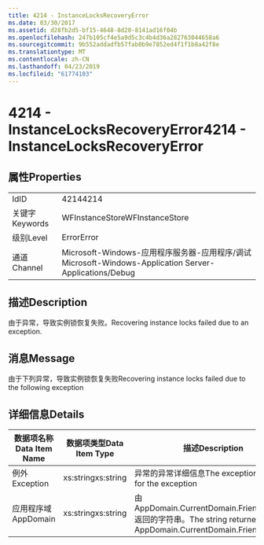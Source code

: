 ```yaml
---
title: 4214 - InstanceLocksRecoveryError
ms.date: 03/30/2017
ms.assetid: d28fb2d5-bf15-4648-8d20-8141ad16f04b
ms.openlocfilehash: 247b105cf4e5a9d5c3c4b4d36a282763044658a6
ms.sourcegitcommit: 9b552addadfb57fab0b9e7852ed4f1f1b8a42f8e
ms.translationtype: MT
ms.contentlocale: zh-CN
ms.lasthandoff: 04/23/2019
ms.locfileid: "61774103"
---
```

# <a name="4214---instancelocksrecoveryerror"></a><span data-ttu-id="19b4e-102">4214 - InstanceLocksRecoveryError</span><span class="sxs-lookup"><span data-stu-id="19b4e-102">4214 - InstanceLocksRecoveryError</span></span>
## <a name="properties"></a><span data-ttu-id="19b4e-103">属性</span><span class="sxs-lookup"><span data-stu-id="19b4e-103">Properties</span></span>  
  
|||  
|-|-|  
|<span data-ttu-id="19b4e-104">Id</span><span class="sxs-lookup"><span data-stu-id="19b4e-104">ID</span></span>|<span data-ttu-id="19b4e-105">4214</span><span class="sxs-lookup"><span data-stu-id="19b4e-105">4214</span></span>|  
|<span data-ttu-id="19b4e-106">关键字</span><span class="sxs-lookup"><span data-stu-id="19b4e-106">Keywords</span></span>|<span data-ttu-id="19b4e-107">WFInstanceStore</span><span class="sxs-lookup"><span data-stu-id="19b4e-107">WFInstanceStore</span></span>|  
|<span data-ttu-id="19b4e-108">级别</span><span class="sxs-lookup"><span data-stu-id="19b4e-108">Level</span></span>|<span data-ttu-id="19b4e-109">Error</span><span class="sxs-lookup"><span data-stu-id="19b4e-109">Error</span></span>|  
|<span data-ttu-id="19b4e-110">通道</span><span class="sxs-lookup"><span data-stu-id="19b4e-110">Channel</span></span>|<span data-ttu-id="19b4e-111">Microsoft-Windows-应用程序服务器-应用程序/调试</span><span class="sxs-lookup"><span data-stu-id="19b4e-111">Microsoft-Windows-Application Server-Applications/Debug</span></span>|  
  
## <a name="description"></a><span data-ttu-id="19b4e-112">描述</span><span class="sxs-lookup"><span data-stu-id="19b4e-112">Description</span></span>  
 <span data-ttu-id="19b4e-113">由于异常，导致实例锁恢复失败。</span><span class="sxs-lookup"><span data-stu-id="19b4e-113">Recovering instance locks failed due to an exception.</span></span>  
  
## <a name="message"></a><span data-ttu-id="19b4e-114">消息</span><span class="sxs-lookup"><span data-stu-id="19b4e-114">Message</span></span>  
 <span data-ttu-id="19b4e-115">由于下列异常，导致实例锁恢复失败</span><span class="sxs-lookup"><span data-stu-id="19b4e-115">Recovering instance locks failed due to the following exception</span></span>  
  
## <a name="details"></a><span data-ttu-id="19b4e-116">详细信息</span><span class="sxs-lookup"><span data-stu-id="19b4e-116">Details</span></span>  
  
|<span data-ttu-id="19b4e-117">数据项名称</span><span class="sxs-lookup"><span data-stu-id="19b4e-117">Data Item Name</span></span>|<span data-ttu-id="19b4e-118">数据项类型</span><span class="sxs-lookup"><span data-stu-id="19b4e-118">Data Item Type</span></span>|<span data-ttu-id="19b4e-119">描述</span><span class="sxs-lookup"><span data-stu-id="19b4e-119">Description</span></span>|  
|--------------------|--------------------|-----------------|  
|<span data-ttu-id="19b4e-120">例外</span><span class="sxs-lookup"><span data-stu-id="19b4e-120">Exception</span></span>|<span data-ttu-id="19b4e-121">xs:string</span><span class="sxs-lookup"><span data-stu-id="19b4e-121">xs:string</span></span>|<span data-ttu-id="19b4e-122">异常的异常详细信息</span><span class="sxs-lookup"><span data-stu-id="19b4e-122">The exception details for the exception</span></span>|  
|<span data-ttu-id="19b4e-123">应用程序域</span><span class="sxs-lookup"><span data-stu-id="19b4e-123">AppDomain</span></span>|<span data-ttu-id="19b4e-124">xs:string</span><span class="sxs-lookup"><span data-stu-id="19b4e-124">xs:string</span></span>|<span data-ttu-id="19b4e-125">由 AppDomain.CurrentDomain.FriendlyName 返回的字符串。</span><span class="sxs-lookup"><span data-stu-id="19b4e-125">The string returned by AppDomain.CurrentDomain.FriendlyName.</span></span>|
